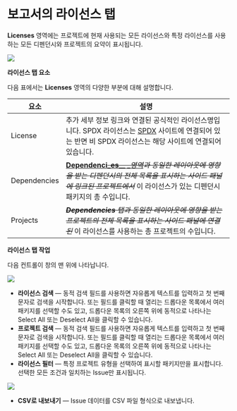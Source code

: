 # 보고서의 라이선스 탭

**Licenses** 영역에는 프로젝트에 현재 사용되는 모든 라이선스와 특정 라이선스를 사용하는 모든 디펜던시와 프로젝트의 요약이 표시됩니다.

![](../../../.gitbook/assets/uuid-a6504677-415d-2241-f92c-f7c028795e7f-en.png)

**라이선스 탭 요소**

다음 표에서는 **Licenses** 영역의 다양한 부분에 대해 설명합니다.

| **요소**       | **설명**                                                                                                                                                                                 |
| ------------ | -------------------------------------------------------------------------------------------------------------------------------------------------------------------------------------- |
| License      | 추가 세부 정보 링크와 연결된 공식적인 라이선스명입니다. SPDX 라이선스는 [SPDX](https://spdx.org) 사이트에 연결되어 있는 반면 비 SPDX 라이선스는 해당 사이트에 연결되어 있습니다.                                                                    |
| Dependencies | [**Dependenci**~~_**es**__ __영역_~~](https://snyk.io/?post\_type=docs\&p=12382\&preview=true)~~_과 동일한 레이아웃에 영향을 받는 디펜던시의 전체 목록을 표시하는 사이드 패널에 링크된 프로젝트에서_~~ 이 라이선스가 있는 디펜던시 패키지의 총 수입니다. |
| Projects     | ~~_**Dependencies** 탭과 동일한 레이아웃에 영향을 받는 프로젝트의 전체 목록을 표시하는 사이드 패널에 연결된_~~ 이 라이선스를 사용하는 총 프로젝트의 수입니다.                                                                                    |

**라이선스 탭 작업**

다음 컨트롤이 창의 맨 위에 나타납니다.

![](../../../.gitbook/assets/uuid-8399334e-74b7-0649-d55c-e0ddecb54272-en.png)

* **라이선스 검색** — 동적 검색 필드를 사용하면 자유롭게 텍스트를 입력하고 첫 번째 문자로 검색을 시작합니다. 또는 필드를 클릭할 때 열리는 드롭다운 목록에서 여러 패키지를 선택할 수도 있고, 드롭다운 목록의 오른쪽 위에 동적으로 나타나는 Select All 또는 Deselect All을 클릭할 수 있습니다.
* **프로젝트 검색** — 동적 검색 필드를 사용하면 자유롭게 텍스트를 입력하고 첫 번째 문자로 검색을 시작합니다. 또는 필드를 클릭할 때 열리는 드롭다운 목록에서 여러 패키지를 선택할 수도 있고, 드롭다운 목록의 오른쪽 위에 동적으로 나타나는 Select All 또는 Deselect All을 클릭할 수 있습니다.
* **라이선스 필터** — 특정 프로젝트 유형을 선택하여 표시할 패키지만을 표시합니다. 선택한 모든 조건과 일치하는 Issue만 표시됩니다.

![](../../../.gitbook/assets/uuid-53b0da21-ca9b-a04c-354a-97219ae7c05b-en-1-.png)

* **CSV로 내보내기** — Issue 데이터를 CSV 파일 형식으로 내보냅니다.
